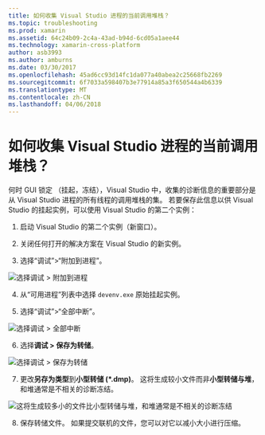```yaml
---
title: 如何收集 Visual Studio 进程的当前调用堆栈？
ms.topic: troubleshooting
ms.prod: xamarin
ms.assetid: 64c24b09-2c4a-43ad-b94d-6cd05a1aee44
ms.technology: xamarin-cross-platform
author: asb3993
ms.author: amburns
ms.date: 03/30/2017
ms.openlocfilehash: 45ad6cc93d14fc1da077a40abea2c25668fb2269
ms.sourcegitcommit: 6f7033a598407b3e77914a85a3f650544a4b6339
ms.translationtype: MT
ms.contentlocale: zh-CN
ms.lasthandoff: 04/06/2018
---
```

# <a name="how-do-i-collect-the-current-call-stacks-of-the-visual-studio-process"></a>如何收集 Visual Studio 进程的当前调用堆栈？

何时 GUI 锁定 （挂起，冻结），Visual Studio 中，收集的诊断信息的重要部分是从 Visual Studio 进程的所有线程的调用堆栈的集。 若要保存此信息以供 Visual Studio 的挂起实例，可以使用 Visual Studio 的第二个实例：

1. 启动 Visual Studio 的第二个实例（新窗口）。

2. 关闭任何打开的解决方案在 Visual Studio 的新实例。

3. 选择“调试”>“附加到进程”。

  ![](vs-callstack-images/image1.png "选择调试 > 附加到进程")

4. 从“可用进程”列表中选择 `devenv.exe` 原始挂起实例。

5. 选择“调试”>“全部中断”。

  ![](vs-callstack-images/image2.png "选择调试 > 全部中断")

6. 选择**调试 > 保存为转储**。

  ![](vs-callstack-images/image3.png "选择调试 > 保存为转储")

7. 更改**另存为类型**到**小型转储 (\*.dmp)**。 这将生成较小文件而非**小型转储与堆**，和堆通常是不相关的诊断冻结。

  ![](vs-callstack-images/image4.png "这将生成较多小的文件比小型转储与堆，和堆通常是不相关的诊断冻结")

8. 保存转储文件。 如果提交联机的文件，您可以对它以减小大小进行压缩。

